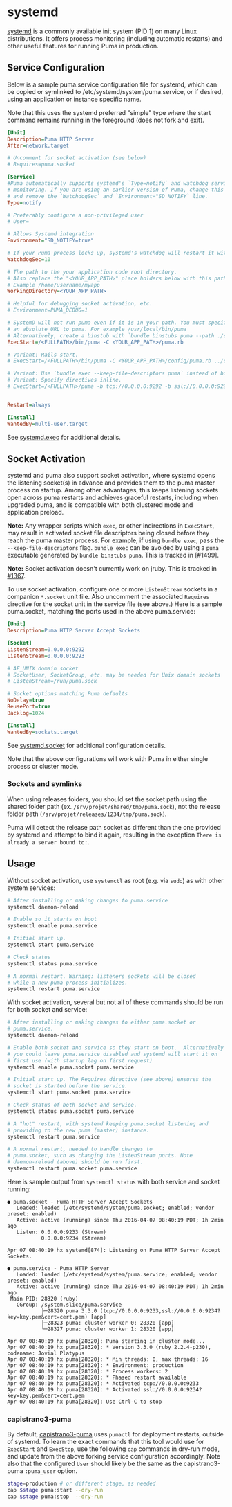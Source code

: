# systemd

[systemd](https://www.freedesktop.org/wiki/Software/systemd/) is a
commonly available init system (PID 1) on many Linux distributions. It
offers process monitoring (including automatic restarts) and other
useful features for running Puma in production.

## Service Configuration

Below is a sample puma.service configuration file for systemd, which
can be copied or symlinked to /etc/systemd/system/puma.service, or if
desired, using an application or instance specific name.

Note that this uses the systemd preferred "simple" type where the
start command remains running in the foreground (does not fork and
exit).

~~~~ ini
[Unit]
Description=Puma HTTP Server
After=network.target

# Uncomment for socket activation (see below)
# Requires=puma.socket

[Service]
#Puma automatically supports systemd's `Type=notify` and watchdog service
# monitoring. If you are using an earlier version of Puma, change this to `Type=simple`
# and remove the `WatchdogSec` and `Environment="SD_NOTIFY` line.
Type=notify

# Preferably configure a non-privileged user
# User=

# Allows Systemd integration
Environment="SD_NOTIFY=true"

# If your Puma process locks up, systemd's watchdog will restart it within seconds.
WatchdogSec=10

# The path to the your application code root directory.
# Also replace the "<YOUR_APP_PATH>" place holders below with this path.
# Example /home/username/myapp
WorkingDirectory=<YOUR_APP_PATH>

# Helpful for debugging socket activation, etc.
# Environment=PUMA_DEBUG=1

# SystemD will not run puma even if it is in your path. You must specify
# an absolute URL to puma. For example /usr/local/bin/puma
# Alternatively, create a binstub with `bundle binstubs puma --path ./sbin` in the WorkingDirectory
ExecStart=/<FULLPATH>/bin/puma -C <YOUR_APP_PATH>/puma.rb

# Variant: Rails start.
# ExecStart=/<FULLPATH>/bin/puma -C <YOUR_APP_PATH>/config/puma.rb ../config.ru

# Variant: Use `bundle exec --keep-file-descriptors puma` instead of binstub
# Variant: Specify directives inline.
# ExecStart=/<FULLPATH>/puma -b tcp://0.0.0.0:9292 -b ssl://0.0.0.0:9293?key=key.pem&cert=cert.pem


Restart=always

[Install]
WantedBy=multi-user.target
~~~~

See [systemd.exec](https://www.freedesktop.org/software/systemd/man/systemd.exec.html)
for additional details.

## Socket Activation

systemd and puma also support socket activation, where systemd opens
the listening socket(s) in advance and provides them to the puma
master process on startup. Among other advantages, this keeps
listening sockets open across puma restarts and achieves graceful
restarts, including when upgraded puma, and is compatible with both
clustered mode and application preload.

**Note:** Any wrapper scripts which `exec`, or other indirections in
`ExecStart`, may result in activated socket file descriptors being closed
before they reach the puma master process. For example, if using `bundle exec`,
pass the `--keep-file-descriptors` flag. `bundle exec` can be avoided by using a
`puma` executable generated by `bundle binstubs puma`. This is tracked in
[#1499].

**Note:** Socket activation doesn't currently work on jruby. This is
tracked in [#1367].

To use socket activation, configure one or more `ListenStream` sockets
in a companion `*.socket` unit file. Also uncomment the associated
`Requires` directive for the socket unit in the service file (see
above.) Here is a sample puma.socket, matching the ports used in the
above puma.service:

~~~~ ini
[Unit]
Description=Puma HTTP Server Accept Sockets

[Socket]
ListenStream=0.0.0.0:9292
ListenStream=0.0.0.0:9293

# AF_UNIX domain socket
# SocketUser, SocketGroup, etc. may be needed for Unix domain sockets
# ListenStream=/run/puma.sock

# Socket options matching Puma defaults
NoDelay=true
ReusePort=true
Backlog=1024

[Install]
WantedBy=sockets.target
~~~~

See [systemd.socket](https://www.freedesktop.org/software/systemd/man/systemd.socket.html)
for additional configuration details.

Note that the above configurations will work with Puma in either
single process or cluster mode.

### Sockets and symlinks

When using releases folders, you should set the socket path using the
shared folder path (ex. `/srv/projet/shared/tmp/puma.sock`), not the
release folder path (`/srv/projet/releases/1234/tmp/puma.sock`).

Puma will detect the release path socket as different than the one provided by
systemd and attempt to bind it again, resulting in the exception
 `There is already a server bound to:`.

## Usage

Without socket activation, use `systemctl` as root (e.g. via `sudo`) as
with other system services:

~~~~ sh
# After installing or making changes to puma.service
systemctl daemon-reload

# Enable so it starts on boot
systemctl enable puma.service

# Initial start up.
systemctl start puma.service

# Check status
systemctl status puma.service

# A normal restart. Warning: listeners sockets will be closed
# while a new puma process initializes.
systemctl restart puma.service
~~~~

With socket activation, several but not all of these commands should
be run for both socket and service:

~~~~ sh
# After installing or making changes to either puma.socket or
# puma.service.
systemctl daemon-reload

# Enable both socket and service so they start on boot.  Alternatively
# you could leave puma.service disabled and systemd will start it on
# first use (with startup lag on first request)
systemctl enable puma.socket puma.service

# Initial start up. The Requires directive (see above) ensures the
# socket is started before the service.
systemctl start puma.socket puma.service

# Check status of both socket and service.
systemctl status puma.socket puma.service

# A "hot" restart, with systemd keeping puma.socket listening and
# providing to the new puma (master) instance.
systemctl restart puma.service

# A normal restart, needed to handle changes to
# puma.socket, such as changing the ListenStream ports. Note
# daemon-reload (above) should be run first.
systemctl restart puma.socket puma.service
~~~~

Here is sample output from `systemctl status` with both service and
socket running:

~~~~
● puma.socket - Puma HTTP Server Accept Sockets
   Loaded: loaded (/etc/systemd/system/puma.socket; enabled; vendor preset: enabled)
   Active: active (running) since Thu 2016-04-07 08:40:19 PDT; 1h 2min ago
   Listen: 0.0.0.0:9233 (Stream)
           0.0.0.0:9234 (Stream)

Apr 07 08:40:19 hx systemd[874]: Listening on Puma HTTP Server Accept Sockets.

● puma.service - Puma HTTP Server
   Loaded: loaded (/etc/systemd/system/puma.service; enabled; vendor preset: enabled)
   Active: active (running) since Thu 2016-04-07 08:40:19 PDT; 1h 2min ago
 Main PID: 28320 (ruby)
   CGroup: /system.slice/puma.service
           ├─28320 puma 3.3.0 (tcp://0.0.0.0:9233,ssl://0.0.0.0:9234?key=key.pem&cert=cert.pem) [app]
           ├─28323 puma: cluster worker 0: 28320 [app]
           └─28327 puma: cluster worker 1: 28320 [app]

Apr 07 08:40:19 hx puma[28320]: Puma starting in cluster mode...
Apr 07 08:40:19 hx puma[28320]: * Version 3.3.0 (ruby 2.2.4-p230), codename: Jovial Platypus
Apr 07 08:40:19 hx puma[28320]: * Min threads: 0, max threads: 16
Apr 07 08:40:19 hx puma[28320]: * Environment: production
Apr 07 08:40:19 hx puma[28320]: * Process workers: 2
Apr 07 08:40:19 hx puma[28320]: * Phased restart available
Apr 07 08:40:19 hx puma[28320]: * Activated tcp://0.0.0.0:9233
Apr 07 08:40:19 hx puma[28320]: * Activated ssl://0.0.0.0:9234?key=key.pem&cert=cert.pem
Apr 07 08:40:19 hx puma[28320]: Use Ctrl-C to stop
~~~~

### capistrano3-puma

By default,
[capistrano3-puma](https://github.com/seuros/capistrano-puma) uses
`pumactl` for deployment restarts, outside of systemd.  To learn the
exact commands that this tool would use for `ExecStart` and
`ExecStop`, use the following `cap` commands in dry-run mode, and
update from the above forking service configuration accordingly. Note
also that the configured `User` should likely be the same as the
capistrano3-puma `:puma_user` option.

~~~~ sh
stage=production # or different stage, as needed
cap $stage puma:start --dry-run
cap $stage puma:stop  --dry-run
~~~~

[Restart]: https://www.freedesktop.org/software/systemd/man/systemd.service.html#Restart=
[#1367]: https://github.com/puma/puma/issues/1367
